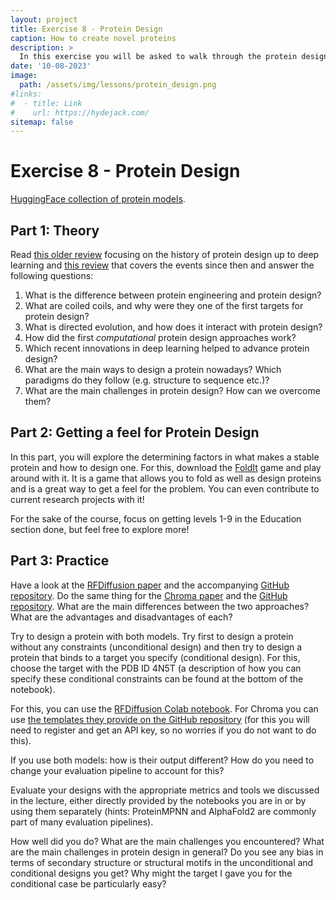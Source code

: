 ```yaml
---
layout: project
title: Exercise 8 - Protein Design
caption: How to create novel proteins
description: >
  In this exercise you will be asked to walk through the protein design pipeline we talked about in the lecture with a real-world target and evaluate how well your designs fare.
date: '10-08-2023'
image: 
  path: /assets/img/lessons/protein_design.png
#links:
#  - title: Link
#    url: https://hydejack.com/
sitemap: false
---
```


# Exercise 8 - Protein Design

[HuggingFace collection of protein models](https://huggingface.co/collections/simonduerr/protein-design---protein-structure-prediction-64f9c6fda9295717466dbe8f).

## Part 1: Theory

Read [this older review](https://www.cambridge.org/core/journals/quarterly-reviews-of-biophysics/article/de-novo-protein-design-a-retrospective/FF37903868E1651D7E61A8495FB00B50) focusing on the history of protein design up to deep learning and [this review](https://www.cell.com/cell-systems/fulltext/S2405-4712(23)00298-3) that covers the events since then and answer the following questions:

1. What is the difference between protein engineering and protein design?
2. What are coiled coils, and why were they one of the first targets for protein design?
3. What is directed evolution, and how does it interact with protein design?
4. How did the first *computational* protein design approaches work?
5. Which recent innovations in deep learning helped to advance protein design?
6. What are the main ways to design a protein nowadays? Which paradigms do they follow (e.g. structure to sequence etc.)?
7. What are the main challenges in protein design? How can we overcome them?

## Part 2: Getting a feel for Protein Design

In this part, you will explore the determining factors in what makes a stable protein and how to design one. For this, download the [FoldIt](https://fold.it/) game and play around with it. It is a game that allows you to fold as well as design proteins and is a great way to get a feel for the problem. You can even contribute to current research projects with it!

For the sake of the course, focus on getting levels 1-9 in the Education section done, but feel free to explore more!

## Part 3: Practice

Have a look at the [RFDiffusion paper](https://www.nature.com/articles/s41586-023-06415-8) and the accompanying [GitHub repository](https://github.com/RosettaCommons/RFdiffusion). Do the same thing for the [Chroma paper](https://www.nature.com/articles/s41586-023-06728-8) and the [GitHub repository](https://github.com/generatebio/chroma). What are the main differences between the two approaches? What are the advantages and disadvantages of each?

Try to design a protein with both models. Try first to design a protein without any constraints (unconditional design) and then try to design a protein that binds to a target you specify (conditional design). For this, choose the target with the PDB ID 4N5T (a description of how you can specify these conditional constraints can be found at the bottom of the notebook).

For this, you can use the [RFDiffusion Colab notebook](https://colab.research.google.com/github/sokrypton/ColabDesign/blob/main/rf/examples/diffusion.ipynb). For Chroma you can use [the templates they provide on the GitHub repository](https://colab.research.google.com/github/generatebio/chroma/blob/main/notebooks/ChromaDemo.ipynb) (for this you will need to register and get an API key, so no worries if you do not want to do this). 

If you use both models: how is their output different? How do you need to change your evaluation pipeline to account for this?

Evaluate your designs with the appropriate metrics and tools we discussed in the lecture, either directly provided by the notebooks you are in or by using them separately (hints: ProteinMPNN and AlphaFold2 are commonly part of many evaluation pipelines).

How well did you do? What are the main challenges you encountered? What are the main challenges in protein design in general? Do you see any bias in terms of secondary structure or structural motifs in the unconditional and conditional designs you get? Why might the target I gave you for the conditional case be particularly easy?